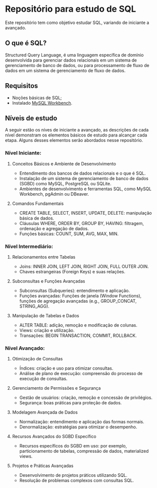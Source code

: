 # Repositório para estudo de SQL

Este repositório tem como objetivo estudar SQL, variando de iniciante a avançado.

## O que é SQL?

Structured Query Language, é uma linguagem específica de domínio desenvolvida para gerenciar dados relacionais em um sistema de gerenciamento de banco de dados, ou para processamento de fluxo de dados em um sistema de gerenciamento de fluxo de dados.

## Requisitos

- Noções básicas de SQL;
- Instalado [MySQL Workbench](https://dev.mysql.com/downloads/workbench/).

## Níveis de estudo

A seguir estão os níves de iniciante a avançado, as descrições de cada nível demonstram os elementos básicos de estudo para alcançar cada etapa. Alguns desses elementos serão abordados nesse repositório.

### Nível Iniciante:

1. Conceitos Básicos e Ambiente de Desenvolvimento

   - Entendimento dos bancos de dados relacionais e o que é SQL.
   - Instalação de um sistema de gerenciamento de banco de dados (SGBD) como MySQL, PostgreSQL ou SQLite.
   - Ambientes de desenvolvimento e ferramentas SQL, como MySQL Workbench, pgAdmin ou DBeaver.

2. Comandos Fundamentais

   - CREATE TABLE, SELECT, INSERT, UPDATE, DELETE: manipulação básica de dados.
   - Cláusulas WHERE, ORDER BY, GROUP BY, HAVING: filtragem, ordenação e agregação de dados.
   - Funções básicas: COUNT, SUM, AVG, MAX, MIN.

### Nível Intermediário:

1. Relacionamentos entre Tabelas

   - Joins: INNER JOIN, LEFT JOIN, RIGHT JOIN, FULL OUTER JOIN.
   - Chaves estrangeiras (Foreign Keys) e suas relações.

2. Subconsultas e Funções Avançadas

   - Subconsultas (Subqueries): entendimento e aplicação.
   - Funções avançadas: Funções de janela (Window Functions), funções de agregação avançadas (e.g., GROUP_CONCAT, STRING_AGG).

3. Manipulação de Tabelas e Dados

   - ALTER TABLE: adição, remoção e modificação de colunas.
   - Views: criação e utilização.
   - Transações: BEGIN TRANSACTION, COMMIT, ROLLBACK.

### Nível Avançado:

1. Otimização de Consultas

   - Índices: criação e uso para otimizar consultas.
   - Análise de plano de execução: compreensão do processo de execução de consultas.

2. Gerenciamento de Permissões e Segurança

   - Gestão de usuários: criação, remoção e concessão de privilégios.
   - Segurança: boas práticas para proteção de dados.

3. Modelagem Avançada de Dados

   - Normalização: entendimento e aplicação das formas normais.
   - Denormalização: estratégias para otimizar o desempenho.

4. Recursos Avançados do SGBD Específico

   - Recursos específicos do SGBD em uso: por exemplo, particionamento de tabelas, compressão de dados, materialized views.

5. Projetos e Práticas Avançadas

   - Desenvolvimento de projetos práticos utilizando SQL.
   - Resolução de problemas complexos com consultas SQL.
